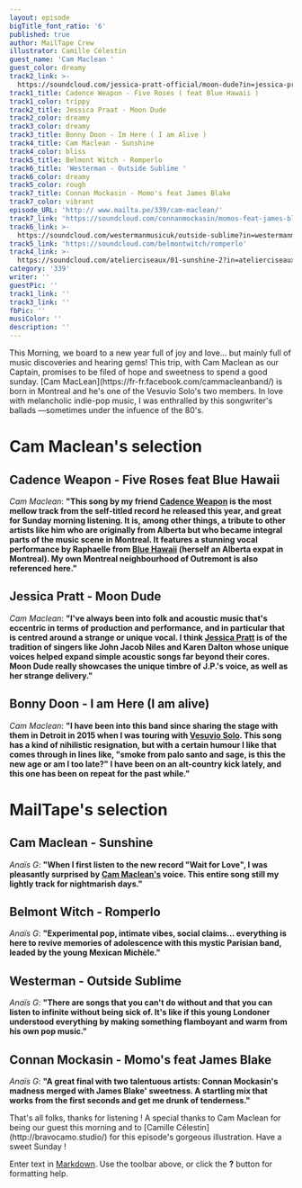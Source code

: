 ```yaml
---
layout: episode
bigTitle_font_ratio: '6'
published: true
author: MailTape Crew
illustrator: Camille Célestin
guest_name: 'Cam Maclean '
guest_color: dreamy
track2_link: >-
  https://soundcloud.com/jessica-pratt-official/moon-dude?in=jessica-pratt-official/sets/on-your-own-love-again-1
track1_title: Cadence Weapon - Five Roses ( feat Blue Hawaii )
track1_color: trippy
track2_title: Jessica Praat - Moon Dude
track2_color: dreamy
track3_color: dreamy
track3_title: Bonny Doon - Im Here ( I am Alive )
track4_title: Cam Maclean - Sunshine
track4_color: bliss
track5_title: Belmont Witch - Romperlo
track6_title: 'Westerman - Outside Sublime '
track6_color: dreamy
track5_color: rough
track7_title: Connan Mockasin - Momo's feat James Blake
track7_color: vibrant
episode_URL: 'http:// www.mailta.pe/339/cam-maclean/'
track7_link: 'https://soundcloud.com/connanmockasin/momos-feat-james-blake'
track6_link: >-
  https://soundcloud.com/westermanmusicuk/outside-sublime?in=westermanmusicuk/sets/ark-ep
track5_link: 'https://soundcloud.com/belmontwitch/romperlo'
track4_link: >-
  https://soundcloud.com/atelierciseaux/01-sunshine-2?in=atelierciseaux/sets/ac41-cam-maclean-wait-for-love-1
category: '339'
writer: ''
guestPic: ''
track1_link: ''
track3_link: ''
fbPic: ''
musiColor: ''
description: ''
---
```

<p id="introduction">This Morning, we board to a new year full of joy and love...  but mainly full of music discoveries and hearing gems! This trip, with Cam Maclean as our Captain, promises to be filed of hope and sweetness to spend a good sunday.  
[Cam MacLean](https://fr-fr.facebook.com/cammacleanband/) is born in Montreal and he's one of the Vesuvio Solo's two members. In love with melancholic indie-pop music, I was enthralled by this songwriter's ballads —sometimes under the infuence of the 80's.</p>


# Cam Maclean's selection

## Cadence Weapon - Five Roses feat Blue Hawaii
_Cam Maclean_: **"**This song by my friend [Cadence Weapon](http://www.cadenceweaponmusic.com/) is the most mellow track from the self-titled record he released this year, and great for Sunday morning listening. It is, among other things, a tribute to other artists like him who are originally from Alberta but who became integral parts of the music scene in Montreal. It features a stunning vocal performance by Raphaelle from [Blue Hawaii](https://bluehawaii.bandcamp.com/) (herself an Alberta expat in Montreal). My own Montreal neighbourhood of Outremont is also referenced here.**"**

## Jessica Pratt - Moon Dude
_Cam Maclean_: **"**I've always been into folk and acoustic music that's eccentric in terms of production and performance, and in particular that is centred around a strange or unique vocal. I think [Jessica Pratt](https://twitter.com/jessicaprattsf?lang=fr) is of the tradition of singers like John Jacob Niles and Karen Dalton whose unique voices helped expand simple acoustic songs far beyond their cores. Moon Dude really showcases the unique timbre of J.P.'s voice, as well as her strange delivery.**"**

## Bonny Doon - I am Here (I am alive)
_Cam Maclean_: **"**I have been into this band since sharing the stage with them in Detroit in 2015 when I was touring with [Vesuvio Solo](https://vesuviosolo.bandcamp.com/). This song has a kind of nihilistic resignation, but with a certain humour I like that comes through in lines like, "smoke from palo santo and sage, is this the new age or am I too late?" I have been on an alt-country kick lately, and this one has been on repeat for the past while.**"**


# MailTape's selection

## Cam Maclean - Sunshine 
_Anaïs G_: **"**When I first listen to the new record "Wait for Love", I was pleasantly surprised by [Cam Maclean's](https://atelierciseaux.bandcamp.com/album/cam-maclean-wait-for-love) voice. This entire song still my lightly track for nightmarish days.**"**


## Belmont Witch - Romperlo 
_Anaïs G_: **"**Experimental pop, intimate vibes, social claims... everything is here to revive memories of adolescence with this mystic Parisian band, leaded by the young Mexican Michèle.**"**


## Westerman - Outside Sublime
_Anaïs G_: **"**There are songs that you can't do without and that you can listen to infinite without being sick of. It's like if this young Londoner understood everything by making something flamboyant and warm from his own pop music.**"**


## Connan Mockasin - Momo's feat James Blake
 _Anaïs G_: **"**A great final with two talentuous artists: Connan Mockasin's madness merged with James Blake' sweetness. A startling mix that works from the first seconds and get me drunk of tenderness.**"**


<p id="outroduction"> That's all folks, thanks for listening ! A special thanks to Cam Maclean for being our guest this morning and to [Camille Célestin](http://bravocamo.studio/) for this episode's gorgeous illustration. Have a sweet Sunday !</p>

Enter text in [Markdown](http://daringfireball.net/projects/markdown/). Use the toolbar above, or click the **?** button for formatting help.
